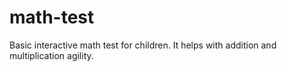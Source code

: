 # math-test
Basic interactive math test for children.
It helps with addition and multiplication agility.
